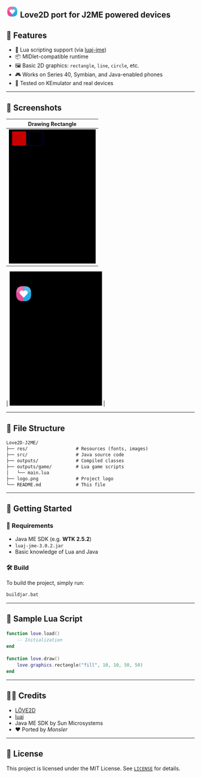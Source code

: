 <img src="logo.png" width="32"> Love2D port for J2ME powered devices
---

## 🚀 Features

- 🐍 Lua scripting support (via [luaj-jme](https://github.com/luaj/luaj))
- 📦 MIDlet-compatible runtime
- 🖼 Basic 2D graphics: `rectangle`, `line`, `circle`, etc.
- 🎮 Works on Series 40, Symbian, and Java-enabled phones
- 🧪 Tested on KEmulator and real devices

---

## 📸 Screenshots

| Drawing Rectangle |
| ----------------- |
| ![example](example.png) |

| ![example](example2.jpg) |

---

## 📂 File Structure

```
Love2D-J2ME/
├── res/                  # Resources (fonts, images)
├── src/                  # Java source code
├── outputs/              # Compiled classes
├── outputs/game/         # Lua game scripts
│   └── main.lua
├── logo.png              # Project logo
└── README.md             # This file
```

---

## 🧠 Getting Started

### 🔧 Requirements

- Java ME SDK (e.g. **WTK 2.5.2**)
- `luaj-jme-3.0.2.jar`
- Basic knowledge of Lua and Java

### 🛠 Build

To build the project, simply run:

```bash
buildjar.bat
```

---

## 🧾 Sample Lua Script

```lua
function love.load()
    -- Initialization
end

function love.draw()
    love.graphics.rectangle("fill", 10, 10, 50, 50)
end
```

---

## 🧑‍💻 Credits

- [LÖVE2D](https://love2d.org/)
- [luaj](https://github.com/luaj/luaj)
- Java ME SDK by Sun Microsystems
- ❤️ Ported by *Monsler*

---

## 📜 License

This project is licensed under the MIT License. See [`LICENSE`](LICENSE) for details.
